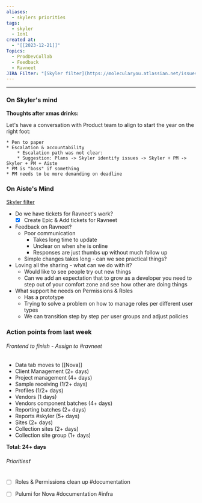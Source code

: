 ```yaml
---
aliases:
  - skylers priorities
tags:
  - skyler
  - 1on1
created at:
  - "[[2023-12-21]]"
Topics:
  - ProdDevCollab
  - Feedback
  - Ravneet
JIRA Filter: "[Skyler filter](https://molecularyou.atlassian.net/issues/?filter=10020)"
---
```

----

### On Skyler's mind

**Thoughts after xmas drinks:** 

Let's have a conversation with Product team to align to start the year on the right foot: 

	* Pen to paper
	* Escalation & accountability
		* Escalation path was not clear:
		* Suggestion: Plans -> Skyler identify issues -> Skyler + PM -> Skyler + PM + Aiste
	* PM is "boss" if something
	* PM needs to be more demanding on deadline

### On Aiste's Mind

[Skyler filter](https://molecularyou.atlassian.net/issues/?filter=10020)

* Do  we have tickets for Ravneet's work?
	- [x] Create Epic & Add tickets for Ravneet
* Feedback on Ravneet? 
	* Poor communication
		* Takes long time to update
		* Unclear on when she is online
		* Responses are just thumbs up without much follow up
	* Simple changes takes long - can we see practical things?
* Loving all the sharing - what can we do with it? 
	* Would like to see people try out new things
	* Can we add an expectation that to grow as a developer you need to step out of your comfort zone and see how other are doing things
* What support he needs on Permissions & Roles
	* Has a prototype
	* Trying to solve a problem on how to manage roles per different user types
	* We can transition step by step per user groups and adjust policies
### Action points from last week

###### Frontend to finish - Assign to #ravneet
- Data tab moves to [[Nova]]
- Client Management (2+ days)
- Project management (4+ days)
- Sample receiving (1/2+ days)
- Profiles (1/2+ days)
- Vendors (1 days)
- Vendors component batches (4+ days)
- Reporting batches (2+ days)
- Reports #skyler (5+ days)
- Sites (2+ days)
- Collection sites (2+ days)
- Collection site group (1+ days)

**Total: 24+ days** 
###### Priorities❗️
- [ ] Roles & Permissions clean up #documentation
- [ ] Pulumi for Nova #documentation #infra




